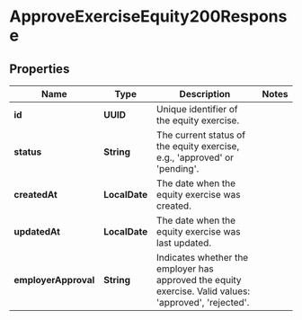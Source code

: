 

# ApproveExerciseEquity200Response


## Properties

| Name | Type | Description | Notes |
|------------ | ------------- | ------------- | -------------|
|**id** | **UUID** | Unique identifier of the equity exercise. |  |
|**status** | **String** | The current status of the equity exercise, e.g., &#39;approved&#39; or &#39;pending&#39;. |  |
|**createdAt** | **LocalDate** | The date when the equity exercise was created. |  |
|**updatedAt** | **LocalDate** | The date when the equity exercise was last updated. |  |
|**employerApproval** | **String** | Indicates whether the employer has approved the equity exercise. Valid values: &#39;approved&#39;, &#39;rejected&#39;. |  |



